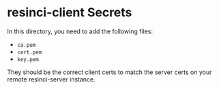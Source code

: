 # resinci-client Secrets

In this directory, you need to add the following files:

* `ca.pem`
* `cert.pem`
* `key.pem`

They should be the correct client certs to match the server certs on your
remote resinci-server instance.

